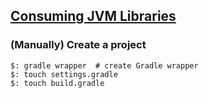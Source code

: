 ## [Consuming JVM Libraries](https://guides.gradle.org/consuming-jvm-libraries/)

### (Manually) Create a project

```
$: gradle wrapper  # create Gradle wrapper
$: touch settings.gradle
$: touch build.gradle
```
